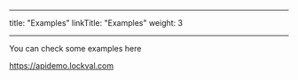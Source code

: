 
---
title: "Examples"
linkTitle: "Examples"
weight: 3

---

You can check some examples here

https://apidemo.lockval.com
